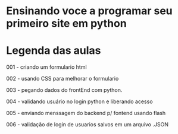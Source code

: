 # Ensinando voce a programar seu primeiro site em python
# Legenda das aulas

001 - criando um formulario html

002 - usando CSS para melhorar o formulario

003 - pegando dados do frontEnd com python.

004 - validando usuário no login python e liberando acesso
 
005 - enviando menssagem do backend p/ fontend usando flash

006 - validação de login de usuarios salvos em um arquivo .JSON
